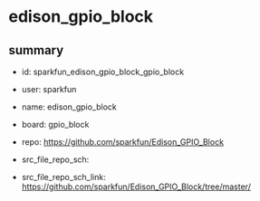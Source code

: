 # edison_gpio_block
 
## summary 
* id: sparkfun_edison_gpio_block_gpio_block
* user: sparkfun
* name: edison_gpio_block
* board: gpio_block
* repo: https://github.com/sparkfun/Edison_GPIO_Block



* src_file_repo_sch: 
* src_file_repo_sch_link: https://github.com/sparkfun/Edison_GPIO_Block/tree/master/






